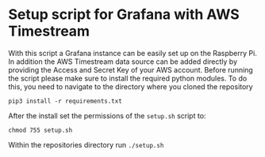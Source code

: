 # Setup script for Grafana with AWS Timestream
With this script a Grafana instance can be easily set up on the Raspberry Pi. In addition the AWS Timestream data source can be added directly by providing the Access and Secret Key of your AWS account. Before running the script please make sure to install the required python modules. To do this, you need to navigate to the directory where you cloned the repository

```
pip3 install -r requirements.txt
```

After the install set the permissions of the `setup.sh` script to:

```
chmod 755 setup.sh
```

Within the repositories directory run `./setup.sh`